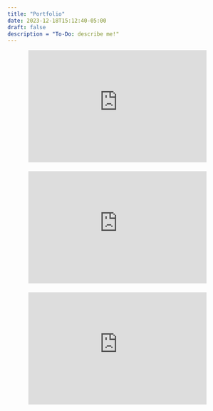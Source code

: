 ```yaml
---
title: "Portfolio"
date: 2023-12-18T15:12:40-05:00
draft: false
description = "To-Do: describe me!"
---
```


<style>
    .iframe-container {
        display: flex;
        flex-wrap: wrap;
        align-items: center; 
        justify-content: space-around;
        gap: 20px;
    }

    .iframe-wrapper {
      position: relative;
      flex: 0 1 440px; /* 1;*/
      width: 100%; /* Full width initially */
      max-width: 400px; /* Maximum width for small screens */
      max-height: 400px; /* Maximum height for small screens */
      margin-right: 10px; /* Adjust the margin between iframes as needed */
      padding-bottom: 50%; /* 1:1 aspect ratio for the iframe */
    }

    iframe {
      position: absolute;
      top: 0;
      left: 0;
      width: 100%;
      height: 100%;
    }

    .overlay {
      position: absolute;
      top: 0;
      left: 0;
      width: 100%;
      height: 100%;
      background: rgba(0, 0, 0, 0); /* Initially transparent background */
      cursor: pointer;
      transition: background 0.3s ease; /* Smooth transition effect for background */
    }

    .overlay:hover {
      background: rgba(0, 0, 0, 0.7); /* Semi-transparent black overlay on hover */
    }

    .overlay-text {
        position: absolute;
        top: 50%;
        left: 50%;
        transform: translate(-50%, -50%);
        color: white;
        font-size: 36px;
        font-weight: bold;
        opacity: 0; /* Initially transparent text */
        transition: opacity 0.3s ease; /* Smooth transition effect for text */
    }

    .overlay:hover .overlay-text {
      opacity: 1; /* Make text fully visible on hover */
    }
    
    /* Media query for larger screens */
    @media (min-width: 600px) {
      .iframe-wrapper {
        width: 50%; /* Adjust the width for larger screens */
      }
    }
</style>

<div class="iframe-container">
    <div class="iframe-wrapper">
    <iframe src="https://seashell-app-4h5x8.ondigitalocean.app/" frameborder="0" allowfullscreen></iframe>
    <div class="overlay" onclick="handleOverlayClick('https://seashell-app-4h5x8.ondigitalocean.app/')">
        <div class="overlay-text">Visit</div>
    </div>
    </div>
    <div class="iframe-wrapper">
    <iframe src="https://www.pacificpokertour.com/" frameborder="0" allowfullscreen></iframe>
    <div class="overlay" onclick="handleOverlayClick('https://www.pacificpokertour.com/')">
        <div class="overlay-text">Visit</div>
    </div>
    </div>
    <div class="iframe-wrapper">
    <iframe src="https://webdev.evlis.org/oldsite/index.html" frameborder="0" allowfullscreen></iframe>
    <div class="overlay" onclick="handleOverlayClick('https://webdev.evlis.org/oldsite/index.html')">
        <div class="overlay-text">Visit</div>
    </div>
    </div>
</div>


<script>
  function handleOverlayClick(url) {
    // Handle click event for the overlay
    //alert("Overlay clicked!");
    window.open(url);
  }
</script>

